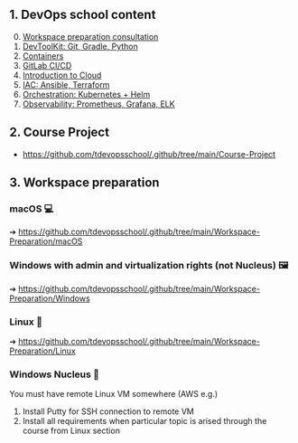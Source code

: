 ## 1. DevOps school content
0. [Workspace preparation consultation](https://github.com/tdevopsschool/.github/tree/main/Workspace-Preparation)
1. [DevToolKit: Git, Gradle, Python](https://github.com/tdevopsschool/1-DevToolKit)
2. [Containers](https://github.com/tdevopsschool/2-Containers)
3. [GitLab CI/CD](https://github.com/tdevopsschool/3-CICD)
4. [Introduction to Cloud](https://github.com/tdevopsschool/4-Introduction-to-Cloud)
5. [IAC: Ansible, Terraform](https://github.com/tdevopsschool/5-IAC) 
6. [Orchestration: Kubernetes + Helm](https://github.com/tdevopsschool/6-Orchestration)
7. [Observability: Prometheus, Grafana, ELK](https://github.com/tdevopsschool/7-Monitoring)

## 2. Course Project
- https://github.com/tdevopsschool/.github/tree/main/Course-Project

## 3. Workspace preparation
### macOS 💻
➔ https://github.com/tdevopsschool/.github/tree/main/Workspace-Preparation/macOS

### Windows with admin and virtualization rights (not Nucleus) 🖼
➔ https://github.com/tdevopsschool/.github/tree/main/Workspace-Preparation/Windows 

### Linux 🐧
➔ https://github.com/tdevopsschool/.github/tree/main/Workspace-Preparation/Linux

### Windows Nucleus 🤷
You must have remote Linux VM somewhere (AWS e.g.)
1. Install Putty for SSH connection to remote VM
2. Install all requirements when particular topic is arised through the course from Linux section
